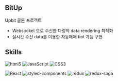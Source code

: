 ## BitUp

Upbit 클론 프로젝트

- Websocket 으로 수신한 다량의 data rendering 최적화
- 실시간 수신 data를 이용한 자동매매 bot 기능 구현

## Skills

<img alt="html5" src ="https://img.shields.io/badge/Html5-E34F26?&style=flat-square&logo=html5&logoColor=black"/> <img alt="JavaScript" src ="https://img.shields.io/badge/JavaScript-F7DF1E?&style=flat-square&logo=JavaScript&logoColor=black"/> <img alt="CSS3" src ="https://img.shields.io/badge/CSS3-1572B6?&style=flat-square&logo=CSS3&logoColor=black"/>

<img alt="React" src ="https://img.shields.io/badge/React-61DAFB?&style=flat-square&logo=React&logoColor=black"/> <img alt="styled-components" src ="https://img.shields.io/badge/styled-components-DB7093?&style=flat-square&logo=styled-components&logoColor=black"/> <img alt="redux" src ="https://img.shields.io/badge/Redux-764ABC?&style=flat-square&logo=redux&logoColor=white"/> <img alt="redux-saga" src ="https://img.shields.io/badge/Redux-Saga-999999?&style=flat-square&logo=redux-saga&logoColor=white"/>


